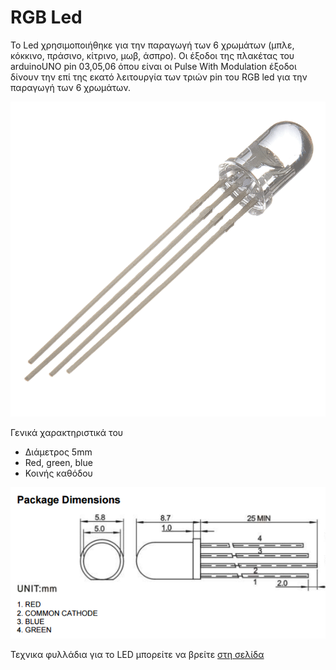 # RGB Led

To Led χρησιμοποιήθηκε για την παραγωγή των 6 χρωμάτων (μπλε, κόκκινο, πράσινο, κίτρινο, μωβ, άσπρο). Οι έξοδοι της πλακέτας του arduinoUNO pin 03,05,06 όπου είναι οι Pulse With Modulation έξοδοι δίνουν την επί της εκατό λειτουργία των τριών pin του RGB led για την παραγωγή των 6 χρωμάτων.

![led](https://raw.githubusercontent.com/ellak-monades-aristeias/CruiseCabinDigitalSignage/master/Images/LED.png)

Γενικά χαρακτηριστικά του
- Διάμετρος 5mm
- Red, green, blue
- Κοινής καθόδου

![led dimensions](https://raw.githubusercontent.com/ellak-monades-aristeias/CruiseCabinDigitalSignage/master/Images/LED_dim.png)

Τεχνικα φυλλάδια για το LED μπορείτε να βρείτε [στη σελίδα](http://proto-pic.co.uk/content/datasheets/5mm_RGB_led_common_cathodeDatasheet.pdf)
